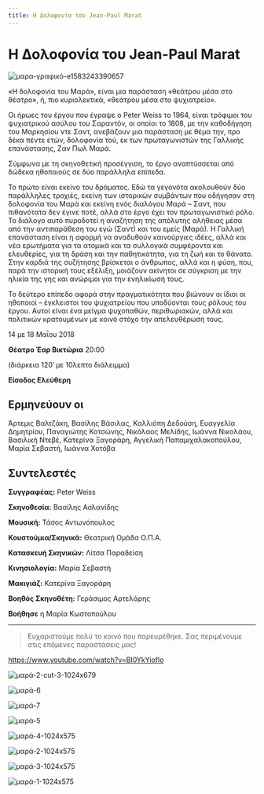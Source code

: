 ```yaml
---
title: Η Δολοφονία του Jean-Paul Marat
---
```


# Η Δολοφονία του Jean-Paul Marat

![μαρα-γραφικό-e1583243390657](https://github.com/theatrikiopa/theatrikiopa.eu/assets/16403754/8cbe342d-7dd4-4d40-808d-e83001a09a3a)

«Η δολοφονία του Μαρά», είναι μια παράσταση «θεάτρου μέσα στο θέατρο», ή, πιο κυριολεκτικά, «θεάτρου μέσα στο ψυχιατρείο».

Οι ήρωες του έργου που έγραψε ο Peter Weiss το 1964, είναι τρόφιμοι του ψυχιατρικού ασύλου του Σαραντόν, οι οποίοι το 1808, με την καθοδήγηση του Μαρκησίου ντε Σαντ, ανεβάζουν μια παράσταση με θέμα την, προ δέκα πέντε ετών, δολοφονία τού, εκ των πρωταγωνιστών της Γαλλικής επανάστασης, Ζαν Πωλ Μαρά.

Σύμφωνα με τη σκηνοθετική προσέγγιση, το έργο αναπτύσσεται από δώδεκα ηθοποιούς σε δύο παράλληλα επίπεδα.

Το πρώτο είναι εκείνο του δράματος. Εδώ τα γεγονότα ακολουθούν δύο παράλληλες τροχιές, εκείνη των ιστορικών συμβάντων που οδήγησαν στη δολοφονία του Μαρά και εκείνη ενός διαλόγου Μαρά – Σαντ, που πιθανότατα δεν έγινε ποτέ, αλλά στο έργο έχει τον πρωταγωνιστικό ρόλο. Το διάλογο αυτό πυροδοτεί η αναζήτηση της απόλυτης αλήθειας μέσα από την αντιπαράθεση του εγώ (Σαντ) και του εμείς (Μαρά). Η Γαλλική επανάσταση είναι η αφορμή να αναδυθούν καινούργιες ιδέες, αλλά και νέα ερωτήματα για τα ατομικά και τα συλλογικά συμφέροντα και ελευθερίες, για τη δράση και την παθητικότητα, για τη ζωή και το θάνατο. Στην καρδιά της συζήτησης βρίσκεται ο άνθρωπος, αλλά και η φύση, που, παρά την ιστορική τους εξέλιξη, μοιάζουν ακίνητοι σε σύγκριση με την ηλικία της γης και ανώριμοι για την ενηλικίωσή τους.

Το δεύτερο επίπεδο αφορά στην πραγματικότητα που βιώνουν οι ίδιοι οι ηθοποιοί – έγκλειστοι του ψυχιατρείου που υποδύονται τους ρόλους του έργου. Αυτοί είναι ένα μείγμα ψυχοπαθών, περιθωριακών, αλλά και πολιτικών κρατουμένων με κοινό στόχο την απελευθέρωσή τους.

14 με 18 Μαΐου 2018

**Θέατρο Έαρ Βικτώρια** 20:00

(διάρκεια 120′ με 10λεπτο διάλειμμα)

**Είσοδος Ελεύθερη**

## Ερμηνεύουν οι
Άρτεμις Βαλτζάκη, Βασίλης Βάσιλας, Καλλιόπη Δεδούση, Ευαγγελία Δημητρίου, Παναγιώτης Κοτσώνης, Νικόλαος Μελίδης, Ιωάννα Νικολάου, Βασιλική Ντεβέ, Κατερίνα Ξαγοράρη, Αγγελική Παπαμιχαλακοπούλου, Μαρία Σεβαστή, Ιωάννα Χοτόβα

## Συντελεστές
**Συγγραφέας:** Peter Weiss

**Σκηνοθεσία:** Βασίλης Ασλανίδης

**Μουσική:** Τάσος Αντωνόπουλος

**Κουστούμια/Σκηνικά:** Θεατρική Ομάδα Ο.Π.Α.

**Κατασκευή Σκηνικών:** Λίτσα Παραδείση

**Κινησιολογία:** Μαρία Σεβαστή

**Μακιγιάζ:** Κατερίνα Ξαγοράρη

**Βοηθός Σκηνοθέτη:** Γεράσιμος Αρτελάρης

**Βοήθησε** η Μαρία Κωστοπούλου

***

> Ευχαριστούμε πολύ το κοινό που παρευρέθηκε.
> Σας περιμένουμε στις επόμενες παραστάσεις μας!

https://www.youtube.com/watch?v=BI0YkYioflo

![μαρά-2-cut-3-1024x679](https://github.com/theatrikiopa/theatrikiopa.eu/assets/16403754/80f328fb-a388-4e5f-9d6a-39b96cec1b8b)

![μαρά-6](https://github.com/theatrikiopa/theatrikiopa.eu/assets/16403754/0467043f-138a-4d69-9e7d-1c55ac670371)

![μαρά-7](https://github.com/theatrikiopa/theatrikiopa.eu/assets/16403754/af421e0b-e90d-4f73-b921-ad43691037ee)

![μαρά-5](https://github.com/theatrikiopa/theatrikiopa.eu/assets/16403754/fe0ee0e4-b826-49c4-afcd-e43dc2538179)

![μαρά-4-1024x575](https://github.com/theatrikiopa/theatrikiopa.eu/assets/16403754/3221825d-737c-4bf3-99ea-f1b30a23af3b)

![μαρά-2-1024x575](https://github.com/theatrikiopa/theatrikiopa.eu/assets/16403754/83537b3a-a02a-4fb9-88ac-77164e034e82)

![μαρά-3-1024x575](https://github.com/theatrikiopa/theatrikiopa.eu/assets/16403754/9685c4fb-082d-4a68-afe3-e5d49847acff)

![μαρά-1-1024x575](https://github.com/theatrikiopa/theatrikiopa.eu/assets/16403754/18c9635a-13e5-429c-bee2-4be0f2591f86)
